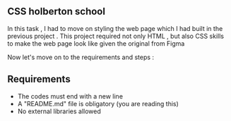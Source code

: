 ## CSS holberton school

In this task , I had to move on styling the web page which I had built in the previous project .
This project required not only HTML , but also CSS skills to make the web page look like given the original from Figma

Now let's move on to the requirements and steps :

## Requirements

- The codes must end with a new line
- A "README.md" file is obligatory (you are reading this)
- No external libraries allowed


